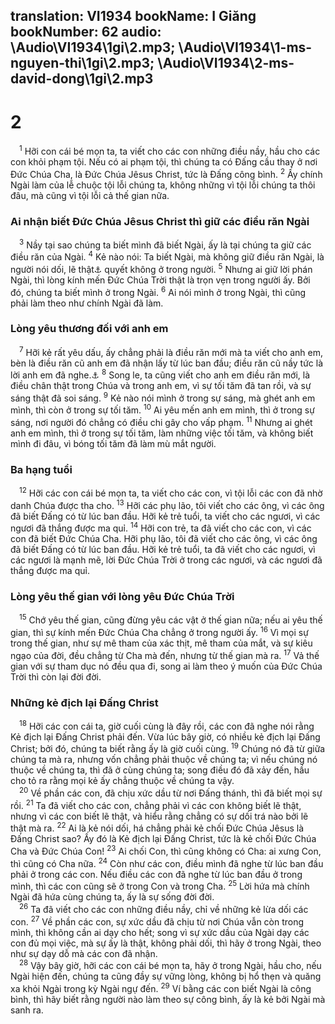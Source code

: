 translation: VI1934
bookName: I Giăng 
bookNumber: 62
audio: \Audio\VI1934\1gi\2.mp3; \Audio\VI1934\1-ms-nguyen-thi\1gi\2.mp3; \Audio\VI1934\2-ms-david-dong\1gi\2.mp3
-------

<div class="title"><h1>2</h1></div>
<span class="verse 1gi_2_1"> <sup>1</sup> Hỡi con cái bé mọn ta, ta viết cho các con những điều nầy, hầu cho các con khỏi phạm tội. Nếu có ai phạm tội, thì chúng ta có Đấng cầu thay ở nơi Đức Chúa Cha, là Đức Chúa Jêsus Christ, tức là Đấng công bình. </span>
<span class="verse 1gi_2_2"><sup>2</sup> Ấy chính Ngài làm của lễ chuộc tội lỗi chúng ta, không những vì tội lỗi chúng ta thôi đâu, mà cũng vì tội lỗi cả thế gian nữa. <br/></span>
<div class="title"><h3>Ai nhận biết Đức Chúa Jêsus Christ thì giữ các điều răn Ngài</h3></div>
<span class="verse 1gi_2_3"> <sup>3</sup> Nầy tại sao chúng ta biết mình đã biết Ngài, ấy là tại chúng ta giữ các điều răn của Ngài. </span>
<span class="verse 1gi_2_4"><sup>4</sup> Kẻ nào nói: Ta biết Ngài, mà không giữ điều răn Ngài, là người nói dối, lẽ thật<a data-toggle="tooltip" data-placement="bottom" title="Ctd: chân lý">⚓</a> quyết không ở trong người. </span>
<span class="verse 1gi_2_5"><sup>5</sup> Nhưng ai giữ lời phán Ngài, thì lòng kính mến Đức Chúa Trời thật là trọn vẹn trong người ấy. Bởi đó, chúng ta biết mình ở trong Ngài. </span>
<span class="verse 1gi_2_6"><sup>6</sup> Ai nói mình ở trong Ngài, thì cũng phải làm theo như chính Ngài đã làm. <br/></span>
<div class="title"><h3>Lòng yêu thương đối với anh em</h3></div>
<span class="verse 1gi_2_7"> <sup>7</sup> Hỡi kẻ rất yêu dấu, ấy chẳng phải là điều răn mới mà ta viết cho anh em, bèn là điều răn cũ anh em đã nhận lấy từ lúc ban đầu; điều răn cũ nầy tức là lời anh em đã nghe.<a data-toggle="tooltip" data-placement="bottom" title="Gi 13:34">⚓</a></span>
<span class="verse 1gi_2_8"><sup>8</sup> Song le, ta cũng viết cho anh em điều răn mới, là điều chân thật trong Chúa và trong anh em, vì sự tối tăm đã tan rồi, và sự sáng thật đã soi sáng. </span>
<span class="verse 1gi_2_9"><sup>9</sup> Kẻ nào nói mình ở trong sự sáng, mà ghét anh em mình, thì còn ở trong sự tối tăm. </span>
<span class="verse 1gi_2_10"><sup>10</sup> Ai yêu mến anh em mình, thì ở trong sự sáng, nơi người đó chẳng có điều chi gây cho vấp phạm. </span>
<span class="verse 1gi_2_11"><sup>11</sup> Nhưng ai ghét anh em mình, thì ở trong sự tối tăm, làm những việc tối tăm, và không biết mình đi đâu, vì bóng tối tăm đã làm mù mắt người. <br/></span>
<div class="title"><h3>Ba hạng tuổi</h3></div>
<span class="verse 1gi_2_12"> <sup>12</sup> Hỡi các con cái bé mọn ta, ta viết cho các con, vì tội lỗi các con đã nhờ danh Chúa được tha cho. </span>
<span class="verse 1gi_2_13"><sup>13</sup> Hỡi các phụ lão, tôi viết cho các ông, vì các ông đã biết Đấng có từ lúc ban đầu. Hỡi kẻ trẻ tuổi, ta viết cho các ngươi, vì các ngươi đã thắng được ma quỉ. </span>
<span class="verse 1gi_2_14"><sup>14</sup> Hỡi con trẻ, ta đã viết cho các con, vì các con đã biết Đức Chúa Cha. Hỡi phụ lão, tôi đã viết cho các ông, vì các ông đã biết Đấng có từ lúc ban đầu. Hỡi kẻ trẻ tuổi, ta đã viết cho các ngươi, vì các ngươi là mạnh mẽ, lời Đức Chúa Trời ở trong các ngươi, và các ngươi đã thắng được ma quỉ. <br/></span>
<div class="title"><h3>Lòng yêu thế gian với lòng yêu Đức Chúa Trời</h3></div>
<span class="verse 1gi_2_15"> <sup>15</sup> Chớ yêu thế gian, cũng đừng yêu các vật ở thế gian nữa; nếu ai yêu thế gian, thì sự kính mến Đức Chúa Cha chẳng ở trong người ấy. </span>
<span class="verse 1gi_2_16"><sup>16</sup> Vì mọi sự trong thế gian, như sự mê tham của xác thịt, mê tham của mắt, và sự kiêu ngạo của đời, đều chẳng từ Cha mà đến, nhưng từ thế gian mà ra. </span>
<span class="verse 1gi_2_17"><sup>17</sup> Vả thế gian với sự tham dục nó đều qua đi, song ai làm theo ý muốn của Đức Chúa Trời thì còn lại đời đời. <br/></span>
<div class="title"><h3>Những kẻ địch lại Đấng Christ</h3></div>
<span class="verse 1gi_2_18"> <sup>18</sup> Hỡi các con cái ta, giờ cuối cùng là đây rồi, các con đã nghe nói rằng Kẻ địch lại Đấng Christ phải đến. Vừa lúc bây giờ, có nhiều kẻ địch lại Đấng Christ; bởi đó, chúng ta biết rằng ấy là giờ cuối cùng. </span>
<span class="verse 1gi_2_19"><sup>19</sup> Chúng nó đã từ giữa chúng ta mà ra, nhưng vốn chẳng phải thuộc về chúng ta; vì nếu chúng nó thuộc về chúng ta, thì đã ở cùng chúng ta; song điều đó đã xảy đến, hầu cho tỏ ra rằng mọi kẻ ấy chẳng thuộc về chúng ta vậy. <br/></span>
<span class="verse 1gi_2_20"> <sup>20</sup> Về phần các con, đã chịu xức dầu từ nơi Đấng thánh, thì đã biết mọi sự rồi. </span>
<span class="verse 1gi_2_21"><sup>21</sup> Ta đã viết cho các con, chẳng phải vì các con không biết lẽ thật, nhưng vì các con biết lẽ thật, và hiểu rằng chẳng có sự dối trá nào bởi lẽ thật mà ra. </span>
<span class="verse 1gi_2_22"><sup>22</sup> Ai là kẻ nói dối, há chẳng phải kẻ chối Đức Chúa Jêsus là Đấng Christ sao? Ấy đó là Kẻ địch lại Đấng Christ, tức là kẻ chối Đức Chúa Cha và Đức Chúa Con! </span>
<span class="verse 1gi_2_23"><sup>23</sup> Ai chối Con, thì cũng không có Cha: ai xưng Con, thì cũng có Cha nữa. </span>
<span class="verse 1gi_2_24"><sup>24</sup> Còn như các con, điều mình đã nghe từ lúc ban đầu phải ở trong các con. Nếu điều các con đã nghe từ lúc ban đầu ở trong mình, thì các con cũng sẽ ở trong Con và trong Cha. </span>
<span class="verse 1gi_2_25"><sup>25</sup> Lời hứa mà chính Ngài đã hứa cùng chúng ta, ấy là sự sống đời đời. <br/></span>
<span class="verse 1gi_2_26"> <sup>26</sup> Ta đã viết cho các con những điều nầy, chỉ về những kẻ lừa dối các con. </span>
<span class="verse 1gi_2_27"><sup>27</sup> Về phần các con, sự xức dầu đã chịu từ nơi Chúa vẫn còn trong mình, thì không cần ai dạy cho hết; song vì sự xức dầu của Ngài dạy các con đủ mọi việc, mà sự ấy là thật, không phải dối, thì hãy ở trong Ngài, theo như sự dạy dỗ mà các con đã nhận. <br/></span>
<span class="verse 1gi_2_28"> <sup>28</sup> Vậy bây giờ, hỡi các con cái bé mọn ta, hãy ở trong Ngài, hầu cho, nếu Ngài hiện đến, chúng ta cũng đầy sự vững lòng, không bị hổ thẹn và quăng xa khỏi Ngài trong kỳ Ngài ngự đến. </span>
<span class="verse 1gi_2_29"><sup>29</sup> Ví bằng các con biết Ngài là công bình, thì hãy biết rằng người nào làm theo sự công bình, ấy là kẻ bởi Ngài mà sanh ra. <br/></span>
